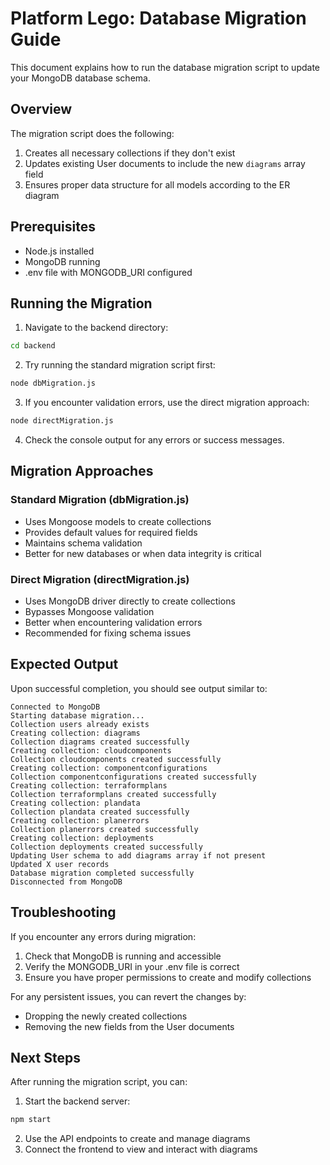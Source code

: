 # Platform Lego: Database Migration Guide

This document explains how to run the database migration script to update your MongoDB database schema.

## Overview

The migration script does the following:

1. Creates all necessary collections if they don't exist
2. Updates existing User documents to include the new `diagrams` array field
3. Ensures proper data structure for all models according to the ER diagram

## Prerequisites

- Node.js installed
- MongoDB running
- .env file with MONGODB_URI configured

## Running the Migration

1. Navigate to the backend directory:
```bash
cd backend
```

2. Try running the standard migration script first:
```bash
node dbMigration.js
```

3. If you encounter validation errors, use the direct migration approach:
```bash
node directMigration.js
```

4. Check the console output for any errors or success messages.

## Migration Approaches

### Standard Migration (dbMigration.js)
- Uses Mongoose models to create collections
- Provides default values for required fields
- Maintains schema validation
- Better for new databases or when data integrity is critical

### Direct Migration (directMigration.js)
- Uses MongoDB driver directly to create collections
- Bypasses Mongoose validation
- Better when encountering validation errors
- Recommended for fixing schema issues

## Expected Output

Upon successful completion, you should see output similar to:

```
Connected to MongoDB
Starting database migration...
Collection users already exists
Creating collection: diagrams
Collection diagrams created successfully
Creating collection: cloudcomponents
Collection cloudcomponents created successfully
Creating collection: componentconfigurations
Collection componentconfigurations created successfully
Creating collection: terraformplans
Collection terraformplans created successfully
Creating collection: plandata
Collection plandata created successfully
Creating collection: planerrors
Collection planerrors created successfully
Creating collection: deployments
Collection deployments created successfully
Updating User schema to add diagrams array if not present
Updated X user records
Database migration completed successfully
Disconnected from MongoDB
```

## Troubleshooting

If you encounter any errors during migration:

1. Check that MongoDB is running and accessible
2. Verify the MONGODB_URI in your .env file is correct
3. Ensure you have proper permissions to create and modify collections

For any persistent issues, you can revert the changes by:
- Dropping the newly created collections
- Removing the new fields from the User documents

## Next Steps

After running the migration script, you can:

1. Start the backend server:
```bash
npm start
```

2. Use the API endpoints to create and manage diagrams
3. Connect the frontend to view and interact with diagrams